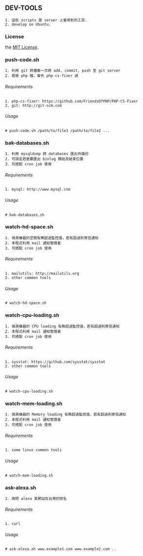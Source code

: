 ## DEV-TOOLS
	1. 這些 scripts 是 server 上會用到的工具.
	2. develop on Ubuntu.

### License
the [MIT License](http://en.wikipedia.org/wiki/MIT_License).


### push-code.sh
	1. 利用 git 將檔案一次將 add, commit, push 至 git server
	2. 若是 php 檔，會先 php-cs-fixer 過
###### Requirements
    1. php-cs-fixer: https://github.com/FriendsOfPHP/PHP-CS-Fixer
    2. git: http://git-scm.com
###### Usage
	# push-code.sh /path/to/file1 /path/to/file2 ...


### bak-databases.sh
	1. 利用 mysqldump 將 databases 匯出作備份
	2. 可設定若是要匯出 binlog 開始及結束位置
	3. 可搭配 cron job 使用
###### Requirements
	1. mysql: http://www.mysql.com
###### Usage
	# bak-databases.sh


### watch-hd-space.sh
	1. 偵測機器的空間有無超過監控值，若有超過則寄信通知
	2. 本程式利用 mail 通知管理者
	3. 可搭配 cron job 使用
###### Requirements
	1. mailutils: http://mailutils.org
	2. other common tools
###### Usage
	# watch-hd-space.sh


### watch-cpu-loading.sh
	1. 偵測機器的 CPU loading 有無超過監控值，若有超過則寄信通知
	2. 本程式利用 mail 通知管理者
	3. 可搭配 cron job 使用
###### Requirements
	1. sysstat: https://github.com/sysstat/sysstat
	2. other common tools
###### Usage
	# watch-cpu-loading.sh


### watch-mem-loading.sh
	1. 偵測機器的 Memory loading 有無超過監控值，若有超過則寄信通知
	2. 本程式利用 mail 通知管理者
	3. 可搭配 cron job 使用
###### Requirements
	1. some linux common tools
###### Usage
	# watch-mem-loading.sh


### ask-alexa.sh
	1. 詢問 alexa 某網站在台灣的排名
###### Requirements
	1. curl
###### Usage
	# ask-alexa.sh www.example1.com www.example2.com ..

